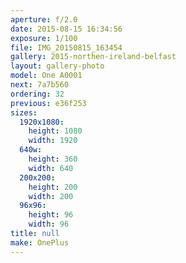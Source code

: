 ```yaml
---
aperture: f/2.0
date: 2015-08-15 16:34:56
exposure: 1/100
file: IMG_20150815_163454
gallery: 2015-northen-ireland-belfast
layout: gallery-photo
model: One A0001
next: 7a7b560
ordering: 32
previous: e36f253
sizes:
  1920x1080:
    height: 1080
    width: 1920
  640w:
    height: 360
    width: 640
  200x200:
    height: 200
    width: 200
  96x96:
    height: 96
    width: 96
title: null
make: OnePlus
---
```

